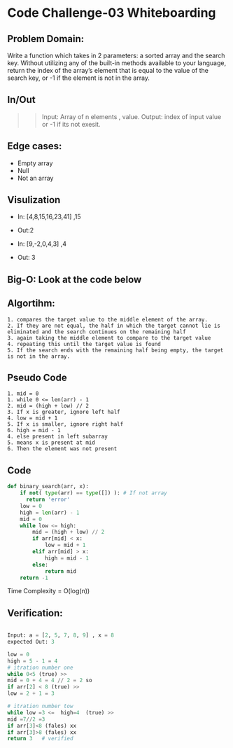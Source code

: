 # Code Challenge-03 Whiteboarding

## Problem Domain:

Write a function which takes in 2 parameters: a sorted array and the search key. Without utilizing any of the built-in methods available to your language, return the index of the array’s element that is equal to the value of the search key, or -1 if the element is not in the array.

## In/Out

> > Input: Array of n elements , value.
> > Output: index of input value or -1 if its not exesit.

## Edge cases:

- Empty array
- Null
- Not an array

## Visulization

 - In: [4,8,15,16,23,41] ,15
  - Out:2 

  - In: [9,-2,0,4,3] ,4
  - Out: 3   

## Big-O: Look at the code below


## Algortihm:
    1. compares the target value to the middle element of the array.
    2. If they are not equal, the half in which the target cannot lie is eliminated and the search continues on the remaining half
    3. again taking the middle element to compare to the target value
    4. repeating this until the target value is found
    5. If the search ends with the remaining half being empty, the target is not in the array.


## Pseudo Code
    1. mid = 0 
    1. while 0 <= len(arr) - 1
    2. mid = (high + low) // 2
    3. If x is greater, ignore left half
    4. low = mid + 1
    5. If x is smaller, ignore right half
    6. high = mid - 1
    4. else present in left subarray
    5. means x is present at mid
    6. Then the element was not present
    

## Code

```python
def binary_search(arr, x):
    if not( type(arr) == type([]) ): # If not array
      return 'error' 
    low = 0
    high = len(arr) - 1
    mid = 0
    while low <= high:
        mid = (high + low) // 2
        if arr[mid] < x:
            low = mid + 1
        elif arr[mid] > x:
            high = mid - 1
        else:
            return mid
    return -1
```


Time Complexity = O(log(n))



## Verification:

```python

Input: a = [2, 5, 7, 8, 9] , x = 8
expected Out: 3

low = 0
high = 5 - 1 = 4
# itration number one
while 0<5 (true) >> 
mid = 0 + 4 = 4 // 2 = 2 so 
if arr[2] < 8 (true) >>
low = 2 + 1 = 3 

# itration number tow
while low =3 <=  high=4  (true) >>
mid =7//2 =3 
if arr[3]<8 (fales) xx
if arr[3]>8 (fales) xx 
return 3   # verified 
 
```